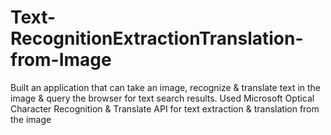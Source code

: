 # Text-RecognitionExtractionTranslation-from-Image
Built an application that can take an image, recognize &amp; translate text in the image &amp; query the browser for text search results. Used Microsoft Optical Character Recognition &amp; Translate API for text extraction &amp; translation from the image
